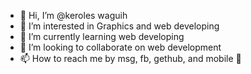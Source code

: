 - 👋 Hi, I’m @keroles waguih
- 👀 I’m interested in Graphics and web developing
- 🌱 I’m currently learning web developing
- 💞️ I’m looking to collaborate on web development 
- 📫 How to reach me by msg, fb, gethub, and mobile 📱 

<!---
kerolesw/kerolesw is a ✨ special ✨ repository because its `README.md` (this file) appears on your GitHub profile.
You can click the Preview link to take a look at your changes.
--->
